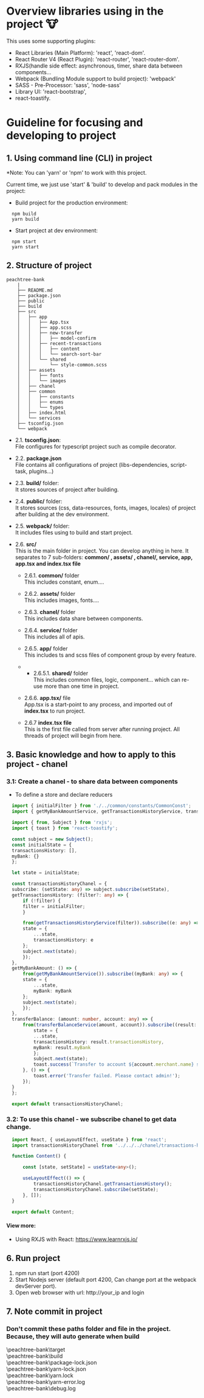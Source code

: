 # Overview libraries using in the project 🐮 

This uses some supporting plugins:
- React Libraries (Main Platform): 'react', 'react-dom'.
- React Router V4 (React Plugin): 'react-router', 'react-router-dom'.
- RXJS(handle side effect: asynchronous, timer, share data between components...
- Webpack (Bundling Module support to build project): 'webpack'
- SASS - Pre-Processor: 'sass', 'node-sass'
- Library UI: 'react-bootstrap',
- react-toastify.

# Guideline for focusing and developing to project

## 1. Using command line (CLI) in project

*Note: You can 'yarn' or 'npm' to work with this project.

Current time, we just use 'start' & 'build' to develop and pack modules in the project:

- Build project for the production environment:
```
  npm build    
  yarn build 
```

- Start project at dev environment:
```
  npm start
  yarn start
```

<div style="page-break-before: always;"></div>

## 2. Structure of project
```
peachtree-bank
	|
	├── README.md
	├── package.json
	├── public
	├── build
	├── src
	│   ├── app
	│   │   ├── App.tsx
	│   │   ├── app.scss
	│   │   ├── new-transfer
	│   │   │   ├── model-confirm
	│   │   ├── recent-transactions
	│   │   │   ├── content
	│   │   │   └── search-sort-bar
	│   │   └── shared
	│   │       └── style-common.scss
	│   ├── assets
	│   │   ├── fonts
	│   │   └── images
	│   ├── chanel
	│   ├── common
	│   │   ├── constants
	│   │   ├── enums
	│   │   └── types
	│   ├── index.html
	│   └── services
	├── tsconfig.json
	└── webpack

```
- 2.1. <b>tsconfig.json</b>:
  <br>File configures for typescript project such as compile decorator.

- 2.2. <b>package.json</b>
  <br>File contains all configurations of project (libs-dependencies, script-task, plugins...)

- 2.3. <b>build/</b> folder:
  <br>It stores sources of project after building.

- 2.4. <b>public/</b> folder:
  <br>It stores sources (css, data-resources, fonts, images, locales) of project after building at the dev environment.  
    
- 2.5. <b>webpack/</b> folder:
  <br>It includes files using to build and start project.

- 2.6. <b>src/</b>
<br>This is the main folder in project. You can develop anything in here. It separates to 7 sub-folders: <b>common/ , assets/ , chanel/, service, app, app.tsx and index.tsx file </b> 

	- 2.6.1. <b>common/</b> folder
    <br>This includes constant, enum....

	- 2.6.2. <b>assets/</b> folder
    <br>This includes images, fonts....

	- 2.6.3. <b>chanel/</b> folder
    <br>This includes data share between components.

	- 2.6.4. <b>service/</b> folder
    <br>This includes all of apis.
  
  	- 2.6.5. <b>app/</b> folder
    <br>This includes ts and scss files of component group by every feature.

    - - 2.6.5.1. <b>shared/</b> folder
    <br>This includes common files, logic, component... which can re-use more than one time in project.

    - 2.6.6. <b>app.tsx/</b> file
    <br>App.tsx is a start-point to any process, and imported out of <b>index.tsx</b> to run project.

     - 2.6.7 <b>index.tsx file</b>
    <br>This is the first file called from server after running project. All threads of project will begin from here.

    
## 3. Basic knowledge and how to apply to this project - chanel
  ### 3.1: Create a chanel - to share data between components
  - To define a store and declare reducers
  ```ts
	import { initialFilter } from './../common/constants/CommonConst';
	import { getMyBankAmountService, getTransactionsHistoryService, transferBalanceService } from '../services/getAccount.service';

	import { from, Subject } from 'rxjs';
	import { toast } from 'react-toastify';

	const subject = new Subject();
	const initialState = {
	transactionsHistory: [],
	myBank: {}
	};

	let state = initialState;

	const transactionsHistoryChanel = {
	subscribe: (setState: any) => subject.subscribe(setState),
	getTransactionsHistory: (filter?: any) => {
		if (!filter) {
		filter = initialFilter;
		}

		from(getTransactionsHistoryService(filter)).subscribe((e: any) => {
		state = {
			...state,
			transactionsHistory: e
		};
		subject.next(state);
		});
	},
	getMyBankAmount: () => {
		from(getMyBankAmountService()).subscribe((myBank: any) => {
		state = {
			...state,
			myBank: myBank
		};
		subject.next(state);
		});
	},
	transferBalance: (amount: number, account: any) => {
		from(transferBalanceService(amount, account)).subscribe((result: any) => {
			state = {
			...state,
			transactionsHistory: result.transactionsHistory,
			myBank: result.myBank
			};
			subject.next(state);
			toast.success(`Transfer to account ${account.merchant.name} successfully!`);
		}, () => {
			toast.error('Transfer failed. Please contact admin!');
		});
	}
	};

	export default transactionsHistoryChanel;

  ```
### 3.2: To use this chanel - we subscribe chanel to get data change. 
  ```ts
	import React, { useLayoutEffect, useState } from 'react';
	import transactionsHistoryChanel from '../../../chanel/transactions-history.chanel';

	function Content() {

		const [state, setState] = useState<any>();

		useLayoutEffect(() => {
			transactionsHistoryChanel.getTransactionsHistory();
			transactionsHistoryChanel.subscribe(setState);
		}, []);
	}

	export default Content;

```

#### View more: 
- Using RXJS with React: <span style="color:blue">https://www.learnrxjs.io/</span> <br>

## 6. Run project
1. npm run start (port 4200)
2. Start Nodejs server (default port 4200, Can change port at the webpack devServer port).
3. Open web browser with url: http://your_ip and login

## 7. Note commit in project
### Don't commit these paths folder and file in the project. Because, they will auto generate when build<br/>
 \peachtree-bank\target<br/>
 \peachtree-bank\build<br/>
 \peachtree-bank\package-lock.json<br/>
 \peachtree-bank\yarn-lock.json<br/>
 \peachtree-bank\yarn.lock<br/>
 \peachtree-bank\yarn-error.log<br/>
 \peachtree-bank\debug.log<br/>



